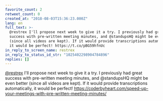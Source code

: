 ```yaml
---
favorite_count: 2
retweet_count: 0
created_at: "2018-08-03T15:36:23.000Z"
lang: en
full_text: >-
  @restrex I'll propose next week to give it a try. I previously had great
  success with pre-written meeting minutes, and @standupsHQ might be even better
  (since all videos are kept). If it would provide transcriptions automatically,
  it would be perfect! https://t.co/pBG59hfnUc
in_reply_to_screen_name: restrex
in_reply_to_status_id_str: "1025402298904784896"
replies: []
---
```


[@restrex](https://twitter.com/restrex) I'll propose next week to give it a try.
I previously had great success with pre-written meeting minutes, and @standupsHQ
might be even better (since all videos are kept). If it would provide
transcriptions automatically, it would be perfect!
<https://coderbyheart.com/speed-up-your-meetings-with-pre-written-meeting-minutes/>
